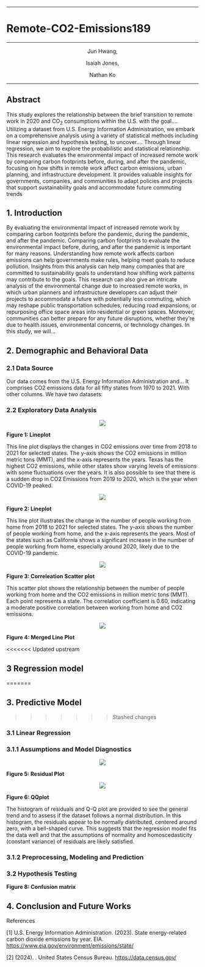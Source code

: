 

---

# Remote-CO2-Emissions189

---
<p align="center">
Jun Hwang,
</p>

<p align="center">
Isaiah Jones,
</p>

<p align="center">
Nathan Ko
</p>

---

## Abstract

This study explores the relationship between the brief transition to remote work in 2020 and $\mathrm{CO_2}$ consumptions within the U.S. with the goal.... Utilizing a dataset from  U.S. Energy Information Administration, we embark on a comprehensive analysis using a variety of statistical methods including linear regression and hypothesis testing, to uncover....  Through linear regression, we aim to explore the probabilistic and statistical relationship. This research evaluates the environmental impact of increased remote work by comparing carbon footprints before, during, and after the pandemic, focusing on how shifts in remote work affect carbon emissions, urban planning, and infrastructure development. It provides valuable insights for governments, companies, and communities to adapt policies and projects that support sustainability goals and accommodate future commuting trends





## 1. Introduction

By evaluating the environmental impact of increased remote work by comparing carbon footprints before the pandemic, during the pandemic, and after the pandemic. Comparing carbon footprints to evaluate the environmental impact before, during, and after the pandemic is important for many reasons. Understanding how remote work affects carbon emissions can help governments make rules, helping meet goals to reduce pollution. Insights from this analysis can help many companies that are committed to sustainability goals to understand how shifting work patterns may contribute to the goals. 
This research can also give an intricate analysis of the environmental change due to increased remote works, in which urban planners and infrastructure developers can adjust their projects to accommodate a future with potentially less commuting, which may reshape public transportation schedules, reducing road expansions, or repurposing office space areas into residential or green spaces. Moreover, communities can better prepare for any future disruptions, whether they’re due to health issues, environmental concerns, or technology changes. In this study, we will… 

## 2. Demographic and Behavioral Data
	
### 2.1 Data Source
Our data comes from the U.S. Energy Information Administration and... It comprises CO2 emissions data for all fifty states from 1970 to 2021. With other columns.
We have two datasets: 

	
### 2.2 Exploratory Data Analysis


<p align="center">
<img src = "images/lineplot_CO2.png">
	
**Figure 1: Lineplot**
</p>
<p>
This line plot displays the changes in CO2 emissions over time from 2018 to 2021 for selected states. The y-axis shows the CO2 emissions in million metric tons (MMT), and the x-axis represents the years.
Texas has the highest CO2 emissions, while other states show varying levels of emissions with some fluctuations over the years.
It is also possible to see that there is a sudden drop in CO2 Emissions from 2019 to 2020, which is the year when COVID-19 peaked.     
</p>

<p align="center">
<img src = "images/lineplot_WFH.png">

**Figure 2: Lineplot**
</p>
<p>
This line plot illustrates the change in the number of people working from home from 2018 to 2021 for selected states. The y-axis shows the number of people working from home, and the x-axis represents the years. Most of the states such as California shows a significant increase in the number of people working from home, especially around 2020, likely due to the COVID-19 pandemic.    
</p>

<p align="center">
<img src = "images/corrplot.png">


**Figure 3: Correleation Scatter plot**
	</p>
</p>
<p>
This scatter plot shows the relationship between the number of people working from home and the CO2 emissions in million metric tons (MMT). Each point represents a state. The correlation coefficient is 0.60, indicating a moderate positive correlation between working from home and CO2 emissions.
</p>


<p align="center">
<img src = "images/merged_lineplot.png">
	
**Figure 4: Merged Line Plot**
</p>

<<<<<<< Updated upstream
## 3 Regression model
=======
## 3. Predictive Model
>>>>>>> Stashed changes
	
### 3.1 Linear Regression





### 3.1.1 Assumptions and Model Diagnostics

<p align="center">
<img src = "images/residual.png">

**Figure 5: Residual Plot**
		</p>
</p>

<p align="center">
<img src = "images/QQplot.png">
	<p align="center">

**Figure 6: QQplot**
		</p>
</p>
<p>
The histogram of residuals and Q-Q plot are provided to see the general trend and to assess if the dataset follows a normal distribution. In this histogram, the residuals appear to be normally distributed, centered around zero, with a bell-shaped curve. 
This suggests that the regression model fits the data well and that the assumptions of normality and homoscedasticity (constant variance) of residuals are likely satisfied.    
</p>


### 3.1.2 Preprocessing, Modeling and Prediction
	


	
### 3.2 Hypothesis Testing
	





	
**Figure 8: Confusion matrix**
</p>

	
## 4.  Conclusion and Future Works
	


































References

[1] U.S. Energy Information Administration. (2023). State energy-related carbon dioxide emissions by year. EIA. 
		https://www.eia.gov/environment/emissions/state/
      
[2] (2024). . United States Census Bureau.
      https://data.census.gov/
      
